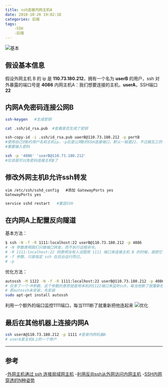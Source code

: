 ```yaml
---
title: ssh连接内网主机A
date: 2018-10-26 19:02:18
categories: 后端
tags:
    -SSH
    -后端
---
```

![基本](https://i.loli.net/2018/10/26/5bd30be7819df.png)
## 假设基本信息
假设外网主机 B 的 ip 是 **110.73.180.212**，拥有一个名为 **userB** 的用户，ssh 对外暴露的端口号是 **4086**
内网主机A：我们想要连接的主机，**userA**，SSH端口**22**
## 内网A免密码连接公网B
```bash
ssh-keygen   #生成密钥
```
```bash
cat .ssh/id_rsa.pub  #查看是否生成了密钥
```
```bash
ssh-copy-id -i .ssh/id_rsa.pub uaerB@110.73.180.212 -p portB  
#使用自己的B的用户名和主机ip，-p后是公网B的SSH连接端口，默认一般是22，不过搬瓦工的一般是随机的，需要自己查看。
#需要输入密码
```
```bash
ssh -p '4086' 'userB@110.73.180.212'
#应该就可以免密码连接主机B了
```
## 修改外网主机B允许ssh转发
```shell
vim /etc/ssh/sshd_config   #添加 GatewayPorts yes
GatewayPorts yes
```
```bash
service sshd restart   #重启SSH
```
## 在内网A上配置反向隧道
基本方法：
```bash
$ ssh -N -f -R 1111:localhost:22 userB@110.73.180.212 -p 4086
# -N 参数表明我们只做端口转发，而不执行远程命令。
# -R 1111:localhost:22 则表明当有人试图用 1111 端口来连接主机 B 的时候，就把它转发给主机 A 的 22 端口（即主机 A 的本地 ssh 端口）。1111可以更改为不冲突的任意端口
# -f 参数，只是指定 ssh 在后台运行而已。
# -p
```
优化方法：
```bash
autossh -M 1122 -N -f -R 1111:localhost:22 userB@110.73.180.212 -p 4086
# 仅多了一个-M参数，这个参数的意思就是用本机的1122端口来监听ssh，每当他断了就重新把他连起来
# 若autossh未安装，先安装
sudo apt-get install autossh
```
利用一个额外的端口监控1111端口，每当1111断了就重新把他连起来
![优化](https://i.loli.net/2018/10/26/5bd30be790897.png)
## 最后在其他机器上连接内网A
```bash
ssh userA@110.73.180.212 -p 1111 #登录内网机器A
# userA是主机A上的一个用户
```
***
## 参考
-[外网主机通过 ssh 连接局域网主机](https://www.synscope.com/1066/外网主机通过ssh连接局域网主机/)
-[利用反向ssh从外网访问内网主机](https://blog.mythsman.com/2017/01/14/1/)
-[SSH内网穿透的N种姿势](https://blog.csdn.net/MasonQAQ/article/details/78190400)





